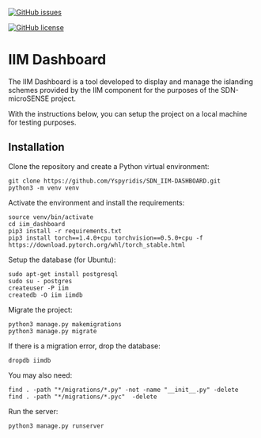 [![GitHub issues](https://img.shields.io/github/issues/Yspyridis/SDN_IIM-DASHBOARD)](https://github.com/Yspyridis/SDN_IIM-DASHBOARD/issues)
<!-- [![GitHub stars](https://img.shields.io/github/stars/Yspyridis/SDN_IIM-DASHBOARD)](https://github.com/Yspyridis/SDN_IIM-DASHBOARD/stargazers) -->
<!-- ![PyPI - Python Version](https://img.shields.io/pypi/pyversions/Django) -->
[![GitHub license](https://img.shields.io/github/license/Yspyridis/SDN_IIM-DASHBOARD)](https://github.com/Yspyridis/SDN_IIM-DASHBOARD)


# IIM Dashboard

The IIM Dashboard is a tool developed to display and manage the islanding schemes provided by the IIM component for the purposes of the SDN-microSENSE project.

With the instructions below, you can setup the project on a local machine for testing purposes.

## Installation

Clone the repository and create a Python virtual environment:

```
git clone https://github.com/Yspyridis/SDN_IIM-DASHBOARD.git
python3 -m venv venv
```

Activate the environment and install the requirements:

```
source venv/bin/activate 
cd iim_dashboard
pip3 install -r requirements.txt
pip3 install torch==1.4.0+cpu torchvision==0.5.0+cpu -f https://download.pytorch.org/whl/torch_stable.html
```

Setup the database (for Ubuntu):
```
sudo apt-get install postgresql
sudo su - postgres
createuser -P iim
createdb -O iim iimdb
```

Migrate the project:
```
python3 manage.py makemigrations
python3 manage.py migrate
```

If there is a migration error, drop the database:
```
dropdb iimdb
```

You may also need:
```
find . -path "*/migrations/*.py" -not -name "__init__.py" -delete
find . -path "*/migrations/*.pyc"  -delete
```

Run the server:
```
python3 manage.py runserver
```